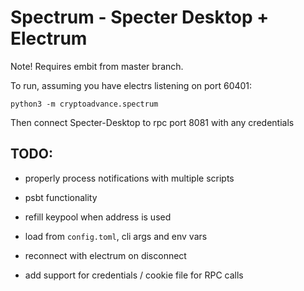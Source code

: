 # Spectrum - Specter Desktop + Electrum

Note! Requires embit from master branch.

To run, assuming you have electrs listening on port 60401:
```
python3 -m cryptoadvance.spectrum
```

Then connect Specter-Desktop to rpc port 8081 with any credentials

## TODO:

- properly process notifications with multiple scripts
- psbt functionality
- refill keypool when address is used

- load from `config.toml`, cli args and env vars
- reconnect with electrum on disconnect
- add support for credentials / cookie file for RPC calls

